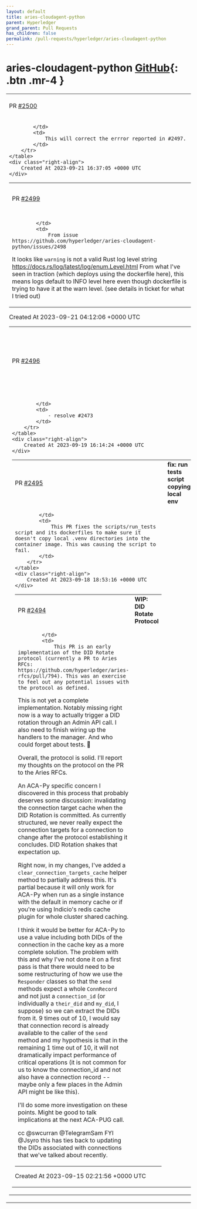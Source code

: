 ```yaml
---
layout: default
title: aries-cloudagent-python
parent: Hyperledger
grand_parent: Pull Requests
has_children: false
permalink: /pull-requests/hyperledger/aries-cloudagent-python
---
```


# aries-cloudagent-python <span class="fs-3 right-align">[GitHub](https://github.com/hyperledger/aries-cloudagent-python){: .btn .mr-4 }</span>


<div>
    <table>
        <tr>
            <td>
                PR <a href="https://github.com/hyperledger/aries-cloudagent-python/pull/2500" class=".btn">#2500</a>
            </td>
            <td>
                <b>
                    fix: update pydid
                </b>
            </td>
        </tr>
        <tr>
            <td>
                
            </td>
            <td>
                This will correct the errror reported in #2497.
            </td>
        </tr>
    </table>
    <div class="right-align">
        Created At 2023-09-21 16:37:05 +0000 UTC
    </div>
</div>

<div>
    <table>
        <tr>
            <td>
                PR <a href="https://github.com/hyperledger/aries-cloudagent-python/pull/2499" class=".btn">#2499</a>
            </td>
            <td>
                <b>
                    Use correct rust log level in dockerfiles 
                </b>
            </td>
        </tr>
        <tr>
            <td>
                
            </td>
            <td>
                From issue https://github.com/hyperledger/aries-cloudagent-python/issues/2498

It looks like `warning` is not a valid Rust log level string https://docs.rs/log/latest/log/enum.Level.html
From what I've seen in traction (which deploys using the dockerfile here), this means logs default to INFO level here even though dockerfile is trying to have it at the warn level. (see details in ticket for what I tried out)
            </td>
        </tr>
    </table>
    <div class="right-align">
        Created At 2023-09-21 04:12:06 +0000 UTC
    </div>
</div>

<div>
    <table>
        <tr>
            <td>
                PR <a href="https://github.com/hyperledger/aries-cloudagent-python/pull/2496" class=".btn">#2496</a>
            </td>
            <td>
                <b>
                    Fix: Ledger error when registering nym after multi-ledger switch
                </b>
            </td>
        </tr>
        <tr>
            <td>
                
            </td>
            <td>
                - resolve #2473 
            </td>
        </tr>
    </table>
    <div class="right-align">
        Created At 2023-09-19 16:14:24 +0000 UTC
    </div>
</div>

<div>
    <table>
        <tr>
            <td>
                PR <a href="https://github.com/hyperledger/aries-cloudagent-python/pull/2495" class=".btn">#2495</a>
            </td>
            <td>
                <b>
                    fix: run tests script copying local env
                </b>
            </td>
        </tr>
        <tr>
            <td>
                
            </td>
            <td>
                This PR fixes the scripts/run_tests script and its dockerfiles to make sure it doesn't copy local .venv directories into the container image. This was causing the script to fail.
            </td>
        </tr>
    </table>
    <div class="right-align">
        Created At 2023-09-18 18:53:16 +0000 UTC
    </div>
</div>

<div>
    <table>
        <tr>
            <td>
                PR <a href="https://github.com/hyperledger/aries-cloudagent-python/pull/2494" class=".btn">#2494</a>
            </td>
            <td>
                <b>
                    WIP: DID Rotate Protocol
                </b>
            </td>
        </tr>
        <tr>
            <td>
                
            </td>
            <td>
                This PR is an early implementation of the DID Rotate protocol (currently a PR to Aries RFCs: https://github.com/hyperledger/aries-rfcs/pull/794). This was an exercise to feel out any potential issues with the protocol as defined.

This is not yet a complete implementation. Notably missing right now is a way to actually trigger a DID rotation through an Admin API call. I also need to finish wiring up the handlers to the manager. And who could forget about tests. :slightly_smiling_face: 

Overall, the protocol is solid. I'll report my thoughts on the protocol on the PR to the Aries RFCs.

An ACA-Py specific concern I discovered in this process that probably deserves some discussion: invalidating the connection target cache when the DID Rotation is committed. As currently structured, we never really expect the connection targets for a connection to change after the protocol establishing it concludes. DID Rotation shakes that expectation up.

Right now, in my changes, I've added a `clear_connection_targets_cache` helper method to partially address this. It's partial because it will only work for ACA-Py when run as a single instance with the default in memory cache or if you're using Indicio's redis cache plugin for whole cluster shared caching.

I think it would be better for ACA-Py to use a value including both DIDs of the connection in the cache key as a more complete solution. The problem with this and why I've not done it on a first pass is that there would need to be some restructuring of how we use the `Responder` classes so that the `send` methods expect a whole `ConnRecord` and not just a `connection_id` (or individually a `their_did` and `my_did`, I suppose) so we can extract the DIDs from it. 9 times out of 10, I would say that connection record is already available to the caller of the `send` method and my hypothesis is that in the remaining 1 time out of 10, it will not dramatically impact performance of critical operations (it is not common for us to know the connection_id and not also have a connection record -- maybe only a few places in the Admin API might be like this).

I'll do some more investigation on these points. Might be good to talk implications at the next ACA-PUG call.

cc @swcurran @TelegramSam
FYI @Jsyro this has ties back to updating the DIDs associated with connections that we've talked about recently.
            </td>
        </tr>
    </table>
    <div class="right-align">
        Created At 2023-09-15 02:21:56 +0000 UTC
    </div>
</div>

